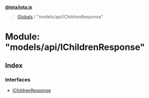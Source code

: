 **[@iota/iota.js](../README.md)**

> [Globals](../README.md) / "models/api/IChildrenResponse"

# Module: "models/api/IChildrenResponse"

## Index

### Interfaces

* [IChildrenResponse](../interfaces/_models_api_ichildrenresponse_.ichildrenresponse.md)
